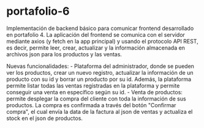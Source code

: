 # portafolio-6

Implementación de backend básico para comunicar frontend desarrollado en portafolio 4. La aplicación del frontend se comunica con el servidor mediante axios (y fetch en la app principal) y usando el protocolo API REST, es decir, permite leer, crear, actualizar y la información almacenada en archivos json para los productos y las ventas.

Nuevas funcionalidades:
    - Plataforma del administrador, donde se pueden ver los productos, crear un nuevo registro, actualizar la información de un producto con su id y borrar un producto por su id. Además, la plataforma permite listar todas las ventas registradas en la plataforma y permite conseguir una venta en específico según su id.
    - Venta de productos: permite desplegar la compra del cliente con toda la información de sus productos. La compra es confirmada a través del botón "Confirmar compra", el cual envía la data de la factura al json de ventas y actualiza el stock en el json de productos.